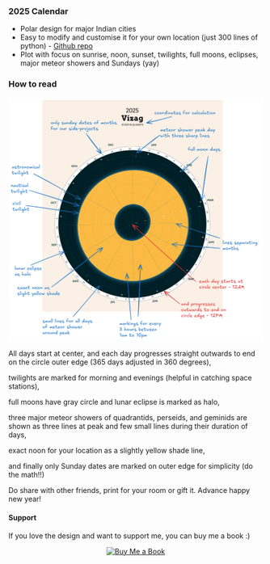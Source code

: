 ### 2025 Calendar

- Polar design for major Indian cities
- Easy to modify and customise it for your own location (just 300 lines of python) - [Github repo](https://github.com/vizagite/calendar)
- Plot with focus on sunrise, noon, sunset, twilights, full moons, eclipses, major meteor showers and Sundays (yay)

### How to read

![Calendar instruction](vizag_explain.png)

All days start at center, and each day progresses straight outwards to end on the circle outer edge (365 days adjusted in 360 degrees),

twilights are marked for morning and evenings (helpful in catching space stations), 

full moons have gray circle and lunar eclipse is marked as halo, 

three major meteor showers of quadrantids, perseids, and geminids are shown as three lines at peak and few small lines during their duration of days, 

exact noon for your location as a slightly yellow shade line,

and finally only Sunday dates are marked on outer edge for simplicity (do the math!!)

Do share with other friends, print for your room or gift it. Advance happy new year!

#### Support

If you love the design and want to support me, you can buy me a book :)

<p align="center">
  <a href="https://buymeacoffee.com/vizagite" target="_blank">
    <img src="https://images-boson.vercel.app/buymebook.png" alt="Buy Me a Book" style="height: 35px;">
  </a>
</p>